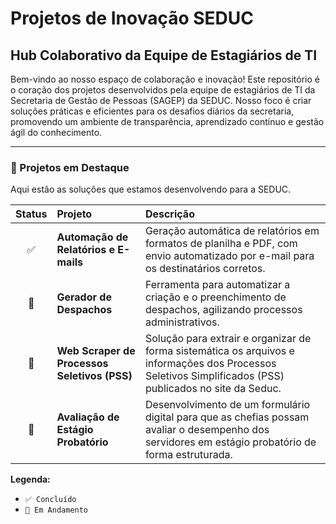 # Projetos de Inovação SEDUC

## Hub Colaborativo da Equipe de Estagiários de TI

Bem-vindo ao nosso espaço de colaboração e inovação! Este repositório é o coração dos projetos desenvolvidos pela equipe de estagiários de TI da Secretaria de Gestão de Pessoas (SAGEP) da SEDUC. Nosso foco é criar soluções práticas e eficientes para os desafios diários da secretaria, promovendo um ambiente de transparência, aprendizado contínuo e gestão ágil do conhecimento.

---

### 📂 Projetos em Destaque

Aqui estão as soluções que estamos desenvolvendo para a SEDUC.

| Status | Projeto | Descrição |
| :---: | :--- | :--- |
| ✅ | **Automação de Relatórios e E-mails** | Geração automática de relatórios em formatos de planilha e PDF, com envio automatizado por e-mail para os destinatários corretos. |
| 🚧 | **Gerador de Despachos** | Ferramenta para automatizar a criação e o preenchimento de despachos, agilizando processos administrativos. |
| 🚧 | **Web Scraper de Processos Seletivos (PSS)** | Solução para extrair e organizar de forma sistemática os arquivos e informações dos Processos Seletivos Simplificados (PSS) publicados no site da Seduc. |
| 🚧 | **Avaliação de Estágio Probatório** | Desenvolvimento de um formulário digital para que as chefias possam avaliar o desempenho dos servidores em estágio probatório de forma estruturada. |

**Legenda:**
-   `✅ Concluído`
-   `🚧 Em Andamento`
